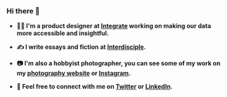 ### Hi there 👋

- **👨‍💻  I'm a product designer at [Integrate](https://www.integrate.com) working on making our data more accessible and insightful.**

-  **✍️  I write essays and fiction at [Interdisciple](https://interdisciple.com).**

- **📷 I'm also a hobbyist photographer, you can see some of my work on my [photography website](https://ztc.photos) or [Instagram](https://instagram.com/zchco).**

- **📨  Feel free to connect with me on [Twitter](https://twitter.com/zachtco) or [LinkedIn](https://linkedin.com/in/zachtylercohen/).**
